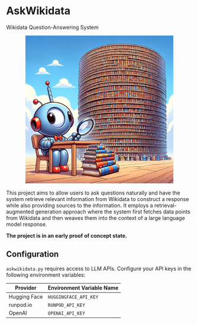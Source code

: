 # AskWikidata

Wikidata Question-Answering System


<p align="center"><img src="./image.jpg" alt="A cute wrap, the mascot of Nixwrap" style="width:400px;"/></p>

This project aims to allow users to ask questions naturally and have the system retrieve relevant information from Wikidata to construct a response while also providing sources to the information. It employs a retrieval-augmented generation approach where the system first fetches data points from Wikidata and then weaves them into the context of a large language model response. 

**The project is in an early proof of concept state.**

## Configuration
`askwikidata.py` requires access to LLM APIs. Configure your API keys in the following environment variables:

Provider | Environment Variable Name |
--- | --- |
Hugging Face | `HUGGINGFACE_API_KEY` |
runpod.io | `RUNPOD_API_KEY` |
OpenAI | `OPENAI_API_KEY` |


